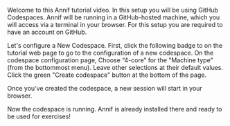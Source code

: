 Welcome to this Annif tutorial video.
In this setup you will be using GitHub Codespaces.
Annif will be running in a GitHub-hosted machine, which you will access via a terminal in your browser.
For this setup you are required to have an account on GitHub.

Let's configure a New Codespace.
First, click the following badge to on the tutorial web page to go to the configuration of a new codespace.
On the codespace configuration page,
Choose “4-core” for the "Machine type" (from the bottommost menu).
Leave other selections at their default values.
Click the green "Create codespace" button at the bottom of the page.
       
Once you’ve created the codespace, a new session will start in your browser.

Now the codespace is running. 
Annif is already installed there and ready to be used for exercises!
